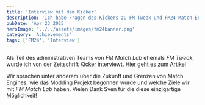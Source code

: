 ```yaml
---
title: 'Interview mit dem Kicker'
description: 'Ich habe Fragen des Kickers zu FM Tweak und FM24 Match Engines beantwortet'
pubDate: 'Apr 23 2025'
heroImage: '../../assets/images/fm24banner.png'
category: 'Achievements'
tags: ['FM24', 'Interview']
---
```


Als Teil des administrativen Teams von _FM Match Lab_ ehemals _FM Tweak_, wurde ich von der Zeitschrift Kicker interviewt.
[Hier geht es zum Artikel](https://www.kicker.de/immersiver-spannender-besser-so-will-fm-tweak-den-fm24-veraendern-1109356/artikel)

Wir sprachen unter anderem über die Zukunft und Grenzen von Match Engines, wie das Modding Projekt begonnen wurde und welche Ziele wir mit _FM Match Lab_ haben.
Vielen Dank Sven für die diese einzigartige Möglichkeit!

